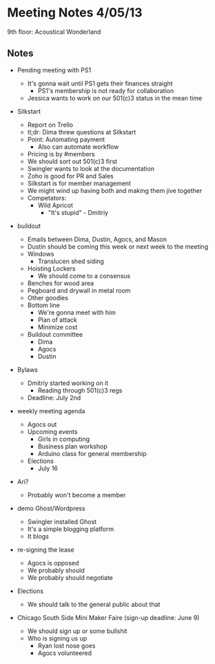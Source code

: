 Meeting Notes 4/05/13
===============

9th floor: Acoustical Wonderland


Notes
-----

- Pending meeting with PS1
	- It's gonna wait until PS1 gets their finances straight
		- PS1's membership is not ready for collaboration
	- Jessica wants to work on our 501(c)3 status in the mean time
- Silkstart
	- Report on Trello
	- tl;dr: Dima threw questions at Silkstart
	- Point: Automating payment
		- Also can automate workflow
	- Pricing is by #members
	- We should sort out 501(c)3 first
	- Swingler wants to look at the documentation
	- Zoho is good for PR and Sales
	- Silkstart is for member management
	- We might wind up having both and making them jive together
	- Competators:
		- Wild Apricot
			- "It's stupid" - Dmitriy
- buildout
	- Emails between Dima, Dustin, Agocs, and Mason
	- Dustin should be coming this week or next week to the meeting
	- Windows
		- Translucen shed siding
	- Hoisting Lockers
		- We should come to a consensus
	- Benches for wood area
	- Pegboard and drywall in metal room
	- Other goodies
	- Bottom line
		- We're gonna meet with him
		- Plan of attack
		- Minimize cost
	- Buildout committee
		- Dima
		- Agocs
		- Dustin

- Bylaws
	- Dmitriy started working on it
		- Reading through 501(c)3 regs
	- Deadline: July 2nd
- weekly meeting agenda
	- Agocs out
	- Upcoming events
		- Girls in computing
		- Business plan workshop
		- Arduino class for general membership
	- Elections
		- July 16
- Ari?
	- Probably won't become a member
- demo Ghost/Wordpress
	- Swingler installed Ghost
	- It's a simple blogging platform
	- It blogs

- re-signing the lease
	- Agocs is opposed
	- We probably should
	- We probably should negotiate
- Elections
	- We should talk to the general public about that
- Chicago South Side Mini Maker Faire (sign-up deadline: June 9)
	- We should sign up or some bullshit
	- Who is signing us up
		- Ryan lost nose goes
		- Agocs volunteered
